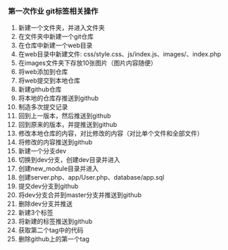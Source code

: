 ### 第一次作业 git标签相关操作

1. 新建一个文件夹，并进入文件夹 
2. 在文件夹中新建一个git仓库
3. 在仓库中新建一个web目录
4. 在web目录中新建文件: css/style.css、js/index.js、images/、index.php
5. 在images文件夹下存放10张图片（图片内容随便）
6. 将web添加到仓库
7. 将web提交到本地仓库
8. 新建github仓库
9. 将本地的仓库存推送到github
10. 制造多次提交记录
11. 回到上一版本，然后推送到github
12. 回到原来的版本，并提推送到github
13. 修改本地仓库的内容，对比修改的内容（对比单个文件和全部文件）
14. 将修改的内容推送到github
15. 新建一个分支dev
16. 切换到dev分支，创建dev目录并进入
17. 创建new_module目录并进入
18. 创建server.php、app/User.php、database/app.sql
19. 提交dev分支到github
20. 将dev分支合并到master分支并推送到github
21. 删除dev分支并推送
22. 新建3个标签
23. 将新建的标签推送到github
24. 获取第二个tag中的代码
25. 删除github上的第一个tag